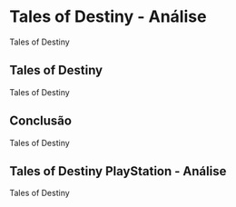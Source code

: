 ---
---

# Tales of Destiny - Análise

Tales of Destiny

## Tales of Destiny

Tales of Destiny

## Conclusão

Tales of Destiny

## Tales of Destiny PlayStation - Análise

Tales of Destiny
